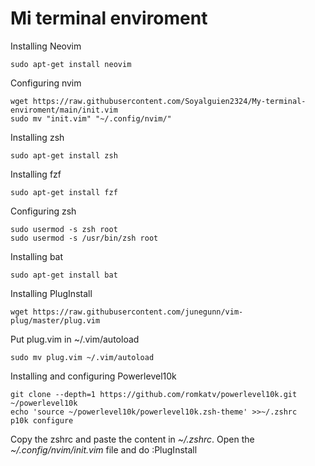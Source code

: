 # Mi terminal enviroment
Installing Neovim
```
sudo apt-get install neovim
```
Configuring nvim
```
wget https://raw.githubusercontent.com/Soyalguien2324/My-terminal-enviroment/main/init.vim
sudo mv "init.vim" "~/.config/nvim/"
```
Installing zsh
```
sudo apt-get install zsh
```
Installing fzf
```
sudo apt-get install fzf
```
Configuring zsh 
```
sudo usermod -s zsh root
sudo usermod -s /usr/bin/zsh root
```
Installing bat 
```
sudo apt-get install bat
```
Installing PlugInstall
```
wget https://raw.githubusercontent.com/junegunn/vim-plug/master/plug.vim
```
Put plug.vim in ~/.vim/autoload
```
sudo mv plug.vim ~/.vim/autoload
```
Installing and configuring Powerlevel10k
```
git clone --depth=1 https://github.com/romkatv/powerlevel10k.git ~/powerlevel10k
echo 'source ~/powerlevel10k/powerlevel10k.zsh-theme' >>~/.zshrc
p10k configure
```

Copy the zshrc and paste the content in *~/.zshrc*.
Open the *~/.config/nvim/init.vim* file and do :PlugInstall
